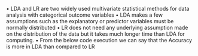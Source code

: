 •	LDA and LR are two widely used multivariate statistical methods for data analysis with categorical outcome variables 
•	LDA makes a few assumptions such as the explanatory or predictor variables must be normally distributed
•	LR does not need any underlying assumption made on the distribution of the data but it takes much longer time than LDA for computing.
•	From the below code execution we can say that the Accuracy is more in LDA than compared to LR 
